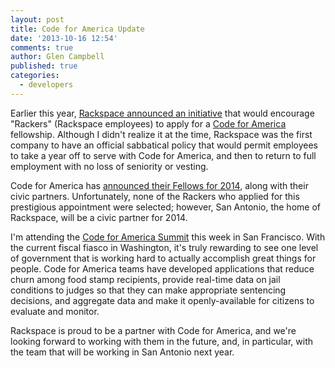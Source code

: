 ```yaml
---
layout: post
title: Code for America Update
date: '2013-10-16 12:54'
comments: true
author: Glen Campbell
published: true
categories:
  - developers
---
```



Earlier this year, [Rackspace announced an initiative](http://www.rackspace.com/blog/how-rackspace-supports-code-for-america-fellows/)
that would encourage "Rackers" (Rackspace employees) to apply for a
[Code for America](http://codeforamerica.org) fellowship. Although I didn't
realize it at the time, Rackspace was the first company to have an official
sabbatical policy that would permit employees to take a year off to serve with
Code for America, and then to return to full employment with no loss of
seniority or vesting.

<!-- more -->

Code for America has [announced their Fellows for 2014](http://codeforamerica.org/2013/10/15/2014fellowship_launch/),
along with their civic partners. Unfortunately, none of the Rackers who
applied for this prestigious appointment were selected; however, San Antonio,
the home of Rackspace, will be a civic partner for 2014.

I'm attending the [Code for America Summit](http://cfasummit.org) this week in
San Francisco. With the current fiscal fiasco in Washington, it's truly
rewarding to see one level of government that is working hard to actually
accomplish great things for people. Code for America teams have developed
applications that reduce churn among food stamp recipients, provide real-time
data on jail conditions to judges so that they can make appropriate sentencing
decisions, and aggregate data and make it openly-available for citizens to
evaluate and monitor.

Rackspace is proud to be a partner with Code for America, and we're looking
forward to working with them in the future, and, in particular, with the team
that will be working in San Antonio next year.

